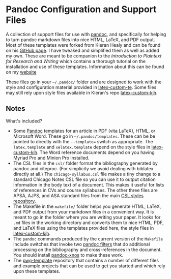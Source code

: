 # Pandoc Configuration and Support Files

A collection of support files for use with [pandoc](https://pandoc.org/), and specifically for helping to turn pandoc markdown files into nice HTML, LaTeX, and PDF output. Most of these templates were forked from Kieran Healy and can be found on his [GitHub page](https://github.com/kjhealy). I have tweaked and simplified them as well as added my own. These are meant to be companion to the *Introduction to Plaintext for Research and Writing* which contains a thorough tutorial on the installation and use of these templates. Information about this can be found on my [website](https://timothyelder.com/plaintext)

These files go in your `~/.pandoc/` folder and are designed to work with the style and configuration material provided in [latex-custom-te](https://github.com/TimothyElder/latex-custom-te/). Some files may still rely upon style files available in Kieran's repo [latex-custom-kjh](http://github.com/kjhealy/latex-custom-kjh).

<!-- ## Description

PDF                        |HTML                       | Word
:-------------------------:|:-------------------------:|:-------------------------:
![](examples/screenshots/pdf_output.png)  |  ![](examples/screenshots/html_output.png )  |  ![](examples/screenshots/docx_output.png) -->

## Notes

What's included?

- Some [Pandoc](http://johnmacfarlane.net/pandoc/) templates for an article in PDF (vita LaTeX), HTML, or Microsoft Word. These go in `~/.pandoc/templates`. These can be be pointed to directly with the `--template=` switch as appropriate. The `latex.template` and `xelatex.template` depend on the style files in [latex-custom-kjh](https://github.com/kjhealy/latex-custom-kjh/). The Word reference documents depend on you having Myriad Pro and Minion Pro installed.
- The CSL files in the `csl/` folder format the bibliography generated by pandoc and citeproc. (For simplicity we avoid dealing with biblatex directly at all.) The `chicago-syllabus.csl` file makes a tiny change to a standard Chicago Notes CSL file so you can use it to output citation information in the body text of a document. This makes it useful for lists of references in CVs and course syllabuses. The other three files are APSA, AJPS, and ASA standard files from the main [CSL styles repository](https://github.com/citation-style-language/styles).
- The Makefile in the `makefile/` folder helps you generate HTML, LaTeX, and PDF output from your markdown files in a convenient way. It is meant to go in the folder where you are writing your paper. It looks for `.md` files in the working directory and converts them to nice HTML, PDF, and LaTeX files using the templates provided here, the style files in [latex-custom-kjh](https://github.com/kjhealy/latex-custom-kjh/).
- The `pandoc` commands produced by the current version of the `Makefile` include switches that invoke two [pandoc filters](http://pandoc.org/scripting.html) that do additional processing on the bibliography and cross-references in the document. You should install [pandoc-xnos](https://github.com/tomduck/pandoc-xnos) to make these work.
- The [pwg-template](https://github.com/timothyelder/pwg-template) repository that contains a number of different files and example projects that can be used to get you started and which rely upon these templates.
